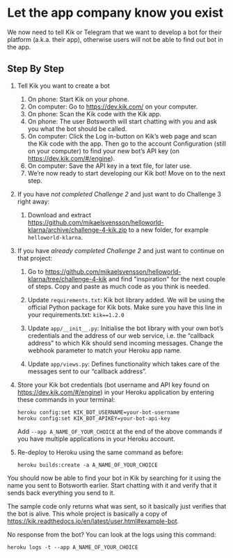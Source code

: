 # Let the app company know you exist

We now need to tell Kik or Telegram that we want to develop a bot for their platform (a.k.a. their app), otherwise users will not be able to find out bot in the app.

## Step By Step

1.  Tell Kik you want to create a bot
    1.  On phone: Start Kik on your phone.
    1.  On computer: Go to https://dev.kik.com/ on your computer.
    1.  On phone: Scan the Kik code with the Kik app.
    1.  On phone: The user Botsworth will start chatting with you and ask you what the bot should be called.
    1.  On computer: Click the Log in-button on Kik’s web page and scan the Kik code with the app. Then go to the account Configuration (still on your computer) to find your new bot’s API key (on https://dev.kik.com/#/engine).
    1.  On computer: Save the API key in a text file, for later use.
    1.  We’re now ready to start developing our Kik bot! Move on to the next step.

1.  If you have _not completed Challenge 2_ and just want to do Challenge 3 right away:

    1.  Download and extract https://github.com/mikaelsvensson/helloworld-klarna/archive/challenge-4-kik.zip 
        to a new folder, for example ```helloworld-klarna```.

1.  If you have _already completed Challenge 2_ and just want to continue on that project:

    1.  Go to https://github.com/mikaelsvensson/helloworld-klarna/tree/challenge-4-kik and find "inspiration"
        for the next couple of steps. Copy and paste as much code as you think is needed.

    1.  Update ```requirements.txt```: Kik bot library added. We will be using the official Python package for Kik bots. 
        Make sure you have this line in your requirements.txt: ```kik==1.2.0```
    
    1.  Update ```app/__init__.py```: Initialise the bot library with your own bot’s credentials and the address of our web service, i.e. the “callback address” to which Kik should send incoming messages. Change the webhook parameter to match your Heroku app name.
    
    1.  Update ```app/views.py```: Defines functionality which takes care of the messages sent to our “callback address”.

1.  Store your Kik bot credentials (bot username and API key found on https://dev.kik.com/#/engine) in your 
    Heroku application by entering these commands in your terminal:
    
        heroku config:set KIK_BOT_USERNAME=your-bot-username
        heroku config:set KIK_BOT_APIKEY=your-bot-api-key
 
    Add ```--app A_NAME_OF_YOUR_CHOICE``` at the end of the above commands if you have multiple applications in your Heroku account.

1.  Re-deploy to Heroku using the same command as before:

        heroku builds:create -a A_NAME_OF_YOUR_CHOICE
 
You should now be able to find your bot in Kik by searching for it using the name you sent to Botsworth 
earlier. Start chatting with it and verify that it sends back everything you send to it.

The sample code only returns what was sent, so it basically just verifies that the bot is alive. This whole 
project is basically a copy of https://kik.readthedocs.io/en/latest/user.html#example-bot.

No response from the bot? You can look at the logs using this command:

    heroku logs -t --app A_NAME_OF_YOUR_CHOICE